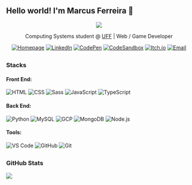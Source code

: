 ## Hello world! I'm Marcus Ferreira 👋

<div align="center">
<img src="https://github.blog/wp-content/uploads/2018/10/46896184-b679fc80-ce30-11e8-88bf-921e9b788f7c.gif?resize=200%2C200" />

Computing Systems student @ [UFF](https://www.uff.br) | Web / Game Developer

[![Homepage](https://img.shields.io/badge/Homepage-red)](https://marcus-ferreira.github.io)
[![LinkedIn](https://img.shields.io/badge/LinkedIn-blue?logo=linkedin)](https://www.linkedin.com/in/emarcusferreira)
[![CodePen](https://img.shields.io/badge/CodePen-black?logo=codepen&logoColor=white)](https://codepen.io/marcusferreira)
[![CodeSandbox](https://img.shields.io/badge/CodeSandbox-black?logo=codesandbox&logoColor=white)](https://codesandbox.io/u/marcus-ferreira)
[![Itch.io](https://img.shields.io/badge/Itch.io-red?logo=itchdotio&logoColor=white)](https://marcusferreira.itch.io)
[![Email](https://img.shields.io/badge/Email-white?logo=gmail)](mailto:mv.ferreirapinto@gmail.com)

</div>

##

### Stacks

#### Front End:
![HTML](https://img.shields.io/badge/HTML--green?labelColor=white&logo=html5&logoColor=red)
![CSS](https://img.shields.io/badge/CSS--green?labelColor=white&logo=css3&logoColor=blue)
![Sass](https://img.shields.io/badge/Sass/SCSS--green?labelColor=white&logo=sass)
![JavaScript](https://img.shields.io/badge/JavaScript--green?labelColor=white&logo=javascript)
![TypeScript](https://img.shields.io/badge/TypeScript--yellow?labelColor=white&logo=typescript)

#### Back End:
![Python](https://img.shields.io/badge/Python--green?labelColor=white&logo=python)
![MySQL](https://img.shields.io/badge/MySQL--yellow?labelColor=white&logo=mysql)
![GCP](https://img.shields.io/badge/GCP--yellow?labelColor=white&logo=googlecloud)
![MongoDB](https://img.shields.io/badge/MongoDB--yellow?labelColor=white&logo=mongodb)
![Node.js](https://img.shields.io/badge/Node.js--yellow?labelColor=white&logo=nodedotjs)

#### Tools:
![VS Code](https://img.shields.io/badge/VS%20Code--green?labelColor=white&logo=visualstudiocode&logoColor=blue)
![GitHub](https://img.shields.io/badge/GitHub--green?labelColor=white&logo=github&logoColor=black)
![Git](https://img.shields.io/badge/Git--yellow?labelColor=white&logo=git)

##

### GitHub Stats
![](https://github-readme-stats.vercel.app/api/top-langs/?username=marcus-ferreira&theme=vue-dark)
